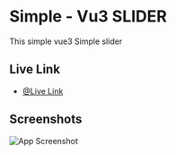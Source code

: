 
# Simple - Vu3 SLIDER

This simple vue3 Simple slider

## Live Link

- [@Live Link](https://vu3-slide-biglzsdfa-siam786.vercel.app/)


## Screenshots

![App Screenshot](https://i.ibb.co/nC1vMmx/vu3-slider.png)

